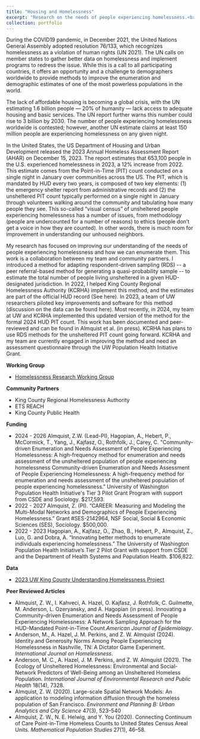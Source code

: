 ```yaml
---
title: "Housing and Homelessness"
excerpt: "Research on the needs of people experiencing homelessness.<br/><img src='/images/500x300.png'>"
collection: portfolio
---
```


During the COVID19 pandemic, in December 2021, the United Nations General Assembly adopted resolution 76/133, which recognizes homelessness as a violation of human rights (UN 2021). The UN calls on member states to gather better data on homelessness and implement programs to redress the issue. While this is a call to all participating countries, it offers an opportunity and a challenge to demographers worldwide to provide methods to improve the enumeration and demographic estimates of one of the most powerless populations in the world.

The lack of affordable housing is becoming a global crisis, with the UN estimating 1.6 billion people — 20% of humanity — lack access to adequate housing and basic services. The UN report further warns this number could rise to 3 billion by 2030. The number of people experiencing homelessness worldwide is contested; however, another UN estimate claims at least 150 million people are experiencing homelessness on any given night. 

In the United States, the US Department of Housing and Urban Development released the 2023 Annual Homeless Assessment Report (AHAR) on December 15, 2023. The report estimates that 653,100 people in the U.S. experienced homelessness in 2023, a 12% increase from 2022. This estimate comes from the Point-in-Time (PIT) count conducted on a single night in January over communities across the US. The PIT, which is mandated by HUD every two years, is composed of two key elements: (1) the emergency shelter report from administrative records and (2) the unsheltered PIT count typically performed on a single night in January through volunteers walking around the community and tabulating how many people they see. This so-called “visual census” of unsheltered people experiencing homelessness has a number of issues, from methodology (people are undercounted for a number of reasons) to ethics (people don’t get a voice in how they are counted). In other words, there is much room for improvement in understanding our unhoused neighbors.

My research has focused on improving our understanding of the needs of people experiencing homelessness and how we can enumerate them. This work is a collaboration between my team and community partners. I introduced a method for adapting respondent-driven sampling (RDS) -- a peer referral-based method for generating a quasi-probability sample -- to estimate the total number of people living unsheltered in a given HUD-designated jurisdiction. In 2022, I helped King County Regional Homelessness Authority (KCRHA) implement this method, and the estimates are part of the official HUD record (See here). In 2023, a team of UW researchers piloted key improvements and software for this method (discussion on the data can be found here). Most recently, in 2024, my team at UW and KCRHA implemented this updated version of the method for the formal 2024 HUD PIT count. This work has been documented and peer-reviewed and can be found in Almquist et al. (in press). KCRHA has plans to use RDS methods for the unsheltered PIT count going forward. KCRHA and my team are currently engaged in improving the method and need an assessment questionnaire through the UW Population Health Initiative Grant. 

<b>Working Group</b>

* [Homelessness Research Working Group](https://ssdalab.github.io/kcpehworkinggroup/)

<b>Community Partners</b>

* King County Regional Homelessness Authority
* ETS REACH
* King County Public Health

<b>Funding</b>

* 2024 - 2026 Almquist, Z.W. (Lead-PI), Hagopian, A., Hebert, P., McCormick, T., Yang, J., Kajfasz, O., Rothfolk, J., Carey, C. "Community-driven Enumeration and Needs Assessment of People Experiencing Homelessness: A high-frequency method for enumeration and needs assessment of the unsheltered population of people experiencing homelessness Community-driven Enumeration and Needs Assessment of People Experiencing Homelessness: A high-frequency method for enumeration and needs assessment of the unsheltered population of people experiencing homelessness." University of Washington Population Health Initiative's Tier 3 Pilot Grant Program with support from CSDE and Sociology. $217,593.
* 2022 - 2027 Almquist, Z. (PI). “CAREER: Measuring and Modeling the Multi-Modal Networks and Demographics of People Experiencing Homelessness.” Grant #SES-2142964, NSF Social, Social & Economic Sciences (SES), Sociology. $500,000.
* 2022 - 2023 Hagopian, A., Kajfasz, O., Zhao, B., Hebert, P., Almquist, Z., Luo, G. and Dobra, A. “Innovating better methods to enumerate individuals experiencing homelessness.” The University of Washington Population Health Initiative’s Tier 2 Pilot Grant with support from CSDE and the Department of Health Systems and Population Health. $106,822.


<b>Data</b>

* <a href="https://uwescience.github.io/DSSG2024_understanding_homelessness/">2023 UW King County Understanding Homelessness Project</a>

<b>Peer Reviewed Articles</b>

* Almquist, Z. W., I. Kahveci, A. Hazel, O. Kajfasz, J. Rothfolk, C. Guilmette, M. Anderson, L. Ozeryansky, and A. Hagopian (in press). Innovating a Community-driven Enumeration and Needs Assessment of People Experiencing Homelessness: A Network Sampling Approach for the HUD-Mandated Point-in-Time Count.<i>American Journal of Epidemiology</i>.
* Anderson, M., A. Hazel, J. M. Perkins, and Z. W. Almquist (2024). Identity and Generosity Norms Among People Experiencing Homelessness in Nashville, TN: A Dictator Game Experiment. <i>International Journal on Homelessness</i>.
* Anderson, M. C., A. Hazel, J. M. Perkins, and Z. W. Almquist (2021). The Ecology of Unsheltered Homelessness: Environmental and Social-Network Predictors of Well-Being among an Unsheltered Homeless Population. <i>International Journal of Environmental Research and Public Health</i> 18(14), 7328.
* Almquist, Z. W. (2020). Large-scale Spatial Network Models: An application to modeling information diffusion through the homeless population of San Francisco. <i>Environment and Planning B: Urban Analytics and City
Science</i> 47(3), 523–540
* Almquist, Z. W., N. E. Helwig, and Y. You (2020). Connecting Continuum of Care Point-in-Time Homeless Counts to United States Census Areal Units. <i>Mathematical Population Studies</i> 27(1), 46–58.

